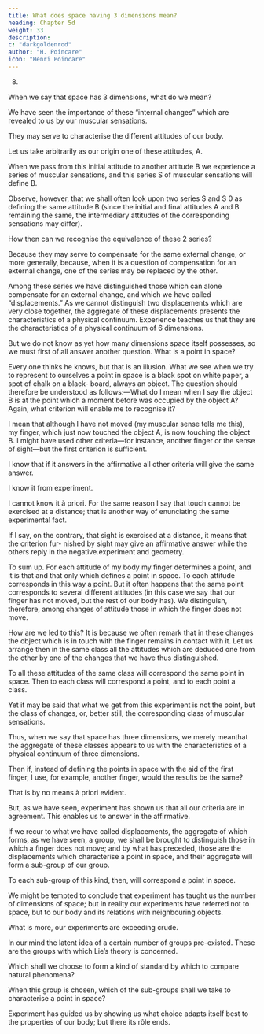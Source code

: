 ```yaml
---
title: What does space having 3 dimensions mean?
heading: Chapter 5d
weight: 33
description:  
c: "darkgoldenrod"
author: "H. Poincare"
icon: "Henri Poincare"
---
```



8. 

<!-- To round the matter off, I ought to speak of a very delicate question, which will require considerable devel-
opment; but I shall confine myself to summing up what I have written in the Revue de Métaphysique et de Morale
and in the Monist.  -->

When we say that space has 3 dimensions, what do we mean?

<!-- experiment and geometry. -->


We have seen the importance of these “internal changes” which are revealed to us by our muscular sensations. 

They may serve to characterise the different attitudes of our body. 

Let us take arbitrarily as our origin one of these attitudes, A. 

When we pass from this initial attitude to another attitude B we experience a series of muscular sensations, and this
series S of muscular sensations will define B. 

Observe, however, that we shall often look upon two series S and S 0 as defining the same attitude B (since the initial and final attitudes A and B remaining the same, the intermediary attitudes of the corresponding sensations may differ).

How then can we recognise the equivalence of these 2 series? 

Because they may serve to compensate for the same external change, or more generally, because, when it is a question of compensation for an external change,
one of the series may be replaced by the other.  

Among these series we have distinguished those which can alone compensate for an external change, and which we have
called “displacements.” As we cannot distinguish two displacements which are very close together, the aggregate
of these displacements presents the characteristics of a physical continuum. Experience teaches us that they are
the characteristics of a physical continuum of 6 dimensions. 

But we do not know as yet how many dimensions space itself possesses, so we must first of all answer another question. What is a point in space? 

Every one thinks he knows, but that is an illusion. What we see when we try to represent to ourselves a point in space is a black spot on white paper, a spot of chalk on a black-
board, always an object. The question should therefore be understood as follows:—What do I mean when I say
the object B is at the point which a moment before was occupied by the object A? Again, what criterion will
enable me to recognise it? 

I mean that although I have not moved (my muscular sense tells me this), my finger,
which just now touched the object A, is now touching
the object B. I might have used other criteria—for instance, another finger or the sense of sight—but the first
criterion is sufficient. 

I know that if it answers in the affirmative all other criteria will give the same answer. 

I know it from experiment. 

I cannot know it à priori. For the same reason I say that touch cannot be exercised at
a distance; that is another way of enunciating the same experimental fact. 


If I say, on the contrary, that sight is exercised at a distance, it means that the criterion fur-
nished by sight may give an affirmative answer while the others reply in the negative.experiment and geometry.

To sum up. For each attitude of my body my finger determines a point, and it is that and that only which defines a point in space. To each attitude corresponds in this way a point. But it often happens that the same point corresponds to several different attitudes (in this case we say that our finger has not moved, but the rest of our body has). We distinguish, therefore, among changes of attitude those in which the finger does not move. 

How are we led to this? It is because we often remark that in these changes the object which is in touch with the finger remains in contact with it. Let us arrange then in the same class all the attitudes which are deduced one from the other by one of the changes that we have thus distinguished. 

To all these attitudes of the same class will correspond the same point in space. Then to each class
will correspond a point, and to each point a class. 

Yet it may be said that what we get from this experiment is not the point, but the class of changes, or, better still, the corresponding class of muscular sensations. 

Thus, when we say that space has three dimensions, we merely meanthat the aggregate of these classes appears to us with the characteristics of a physical continuum of three dimensions. 

Then if, instead of defining the points in space
with the aid of the first finger, I use, for example, another finger, would the results be the same? 

That is by no means à priori evident. 

But, as we have seen, experiment has shown us that all our criteria are in agreement. This enables us to answer in the affirmative. 

If we recur to what we have called displacements, the aggregate of which forms, as we have seen, a group, we shall be brought to distinguish those in which a finger does not move; and by what has preceded, those are the displacements which characterise a point in space, and their
aggregate will form a sub-group of our group. 

To each sub-group of this kind, then, will correspond a point in
space. 

We might be tempted to conclude that experiment has taught us the number of dimensions of space; but in
reality our experiments have referred not to space, but to our body and its relations with neighbouring objects.

What is more, our experiments are exceeding crude. 

In our mind the latent idea of a certain number of groups pre-existed. These are the groups with which Lie’s theory is concerned. 

Which shall we choose to form a kind of standard by which to compare natural phenomena? 

When this group is chosen, which of the sub-groups shall we take to characterise a point in space?

Experiment has guided us by showing us what choice adapts itself best to the properties of our body; but there its rôle ends.

